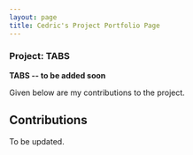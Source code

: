 ```yaml
---
layout: page
title: Cedric's Project Portfolio Page
---
```


### Project: TABS

**TABS -- to be added soon**

Given below are my contributions to the project.

## Contributions

To be updated.
